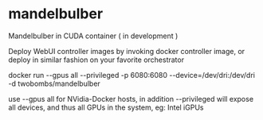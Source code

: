 # mandelbulber
Mandelbulber in CUDA container ( in development )

Deploy WebUI controller images by invoking docker controller image, or deploy in similar fashion on your favorite orchestrator

docker run --gpus all --privileged -p 6080:6080 --device=/dev/dri:/dev/dri -d twobombs/mandelbulber

use --gpus all for NVidia-Docker hosts, in addition --privileged will expose all devices, and thus all GPUs in the system, eg: Intel iGPUs 
